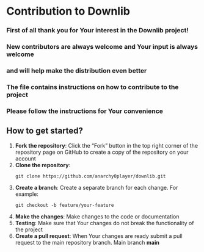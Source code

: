 # Contribution to Downlib

### First of all thank you for Your interest in the **Downlib** project!
### New contributors are always welcome and Your input is always welcome
### and will help make the distribution even better

### The file contains instructions on how to contribute to the project
### Please follow the instructions for Your convenience

## How to get started?

1. **Fork the repository**: Click the “Fork” button in the top right corner of the repository page on GitHub to create a copy of the repository on your account
2. **Clone the repository**:
    ```
    git clone https://github.com/anarchy0player/downlib.git
    ```
3. **Create a branch**: Create a separate branch for each change. For example:
    ```
    git checkout -b feature/your-feature
    ```
4. **Make the changes**: Make changes to the code or documentation
5. **Testing**: Make sure that Your changes do not break the functionality of the project
6. **Create a pull request**: When Your changes are ready submit a pull request to the main repository branch. Main branch **main**
